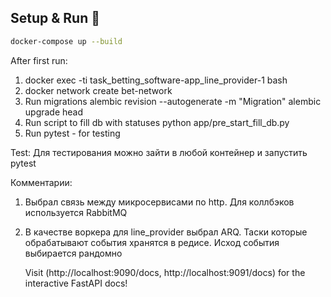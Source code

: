 ## Setup & Run 🏃‍

```bash
docker-compose up --build

```

After first run:

1) docker exec -ti task_betting_software-app_line_provider-1 bash
2) docker network create bet-network
3) Run migrations
   alembic revision --autogenerate -m "Migration"
   alembic upgrade head
4) Run script to fill db with statuses
   python app/pre_start_fill_db.py
5) Run pytest - for testing

Test:
Для тестирования можно зайти в любой контейнер и запустить pytest

Комментарии:

1. Выбрал связь между микросервисами по http. Для коллбэков используется RabbitMQ

2. В качестве воркера для line_provider выбрал ARQ. Таски которые обрабатывают события хранятся в редисе. Исход события
   выбирается рандомно

   Visit  (http://localhost:9090/docs, http://localhost:9091/docs) for the interactive FastAPI docs!
